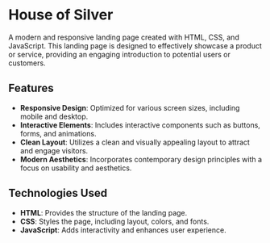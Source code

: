 # House of Silver

A modern and responsive landing page created with HTML, CSS, and JavaScript. This landing page is designed to effectively showcase a product or service, providing an engaging introduction to potential users or customers.

## Features

- **Responsive Design**: Optimized for various screen sizes, including mobile and desktop.
- **Interactive Elements**: Includes interactive components such as buttons, forms, and animations.
- **Clean Layout**: Utilizes a clean and visually appealing layout to attract and engage visitors.
- **Modern Aesthetics**: Incorporates contemporary design principles with a focus on usability and aesthetics.

## Technologies Used

- **HTML**: Provides the structure of the landing page.
- **CSS**: Styles the page, including layout, colors, and fonts.
- **JavaScript**: Adds interactivity and enhances user experience.


